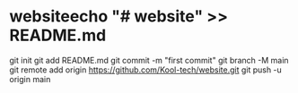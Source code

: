 # websiteecho "# website" >> README.md
git init
git add README.md
git commit -m "first commit"
git branch -M main
git remote add origin https://github.com/Kool-tech/website.git
git push -u origin main
